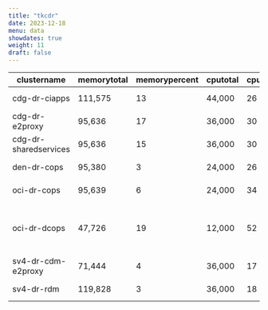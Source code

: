 ```yaml
---
title: "tkcdr"
date: 2023-12-18
menu: data
showdates: true
weight: 11
draft: false
---
```

<!--more-->
| clustername           | memorytotal | memorypercent | cputotal | cpupercent | nodecount | health             | message                                  |
| --------------------- | ----------- | ------------- | -------- | ---------- | --------- | ------------------ | ---------------------------------------- |
| cdg-dr-ciapps         |     111,575 |            13 |   44,000 |         26 |         7 | HEALTHY            | Cluster is healthy                       |
| cdg-dr-e2proxy        |      95,636 |            17 |   36,000 |         30 |         6 | HEALTHY            | Cluster is healthy                       |
| cdg-dr-sharedservices |      95,636 |            15 |   36,000 |         30 |         6 | HEALTHY            | Cluster is healthy                       |
| den-dr-cops           |      95,380 |             3 |   24,000 |         26 |         6 | HEALTHY            | Cluster is healthy                       |
| oci-dr-cops           |      95,639 |             6 |   24,000 |         34 |         6 | HEALTHY            | Cluster is healthy                       |
| oci-dr-dcops          |      47,726 |            19 |   12,000 |         52 |         3 | HEALTH_UNSPECIFIED | 1 control plane node is in UNKNOWN state |
| sv4-dr-cdm-e2proxy    |      71,444 |             4 |   36,000 |         17 |         6 | HEALTHY            | Cluster is healthy                       |
| sv4-dr-rdm            |     119,828 |             3 |   36,000 |         18 |         6 | HEALTHY            | Cluster is healthy                       |
